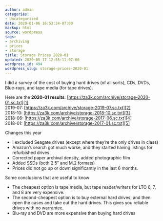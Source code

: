 ```yaml
---
author: admin
categories:
- Uncategorized
date: 2020-01-06 16:53:24-07:00
markup: html
source: wordpress
tags:
- archiving
- prices
- storage
title: Storage Prices 2020-01
updated: 2020-05-17 12:55:11-07:00
wordpress_id: 494
wordpress_slug: storage-prices-2020-01
---
```

I did a survey of the cost of buying hard drives (of all sorts), CDs, DVDs, Blue-rays, and tape media (for tape drives).

Here are the **2020-01 results**: [https://za3k.com/archive/storage-2020-01.sc.txt][1]  
2019-07: [https://za3k.com/archive/storage-2019-07.sc.txt][2]  
2018-10: [https://za3k.com/archive/storage-2018-10.sc.txt][3]  
2018-06: [https://za3k.com/archive/storage-2017-06.sc.txt][4]  
2018-01: [https://za3k.com/archive/storage-2017-01.sc.txt][5]

Changes this year

-   I excluded Seagate drives (except where they’re the only drives in class)
-   Amazon’s search got much worse, and they started having listings for refurbished drives
-   Corrected paper archival density, added photographic film
-   Added SSDs (both 2.5″ and M.2 formats)
-   Prices did not go up or down significantly in the last 6 months.

Some conclusions that are useful to know

-   The cheapest option is tape media, but tape reader/writers for LTO 6, 7, and 8 are very expensive.
-   The second-cheapest option is to buy external hard drives, and then open the cases and take out the hard drives. This gives you reliable drives with no warrantee.
-   Blu-ray and DVD are more expensive than buying hard drives

[1]: https://za3k.com/archive/storage-2020-01.sc.txt
[2]: https://za3k.com/archive/storage-2019-07.sc.txt
[3]: https://za3k.com/archive/storage-2018-10.sc.txt
[4]: https://za3k.com/archive/storage-2017-06.sc.txt
[5]: https://za3k.com/archive/storage-2017-01.sc.txt
